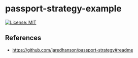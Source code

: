# passport-strategy-example
[![License: MIT](https://img.shields.io/badge/License-MIT-blue.svg)](https://opensource.org/licenses/MIT)

## References
- https://github.com/jaredhanson/passport-strategy#readme
